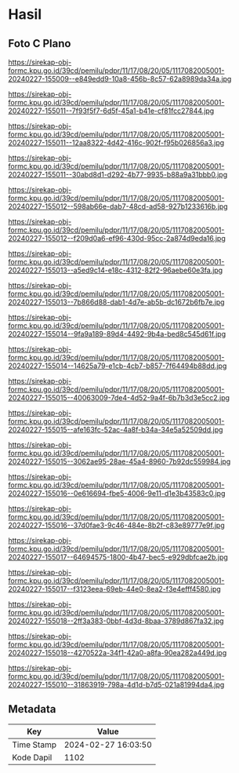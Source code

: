 # Hasil

## Foto C Plano

https://sirekap-obj-formc.kpu.go.id/39cd/pemilu/pdpr/11/17/08/20/05/1117082005001-20240227-155009--e849edd9-10a8-456b-8c57-62a8989da34a.jpg

https://sirekap-obj-formc.kpu.go.id/39cd/pemilu/pdpr/11/17/08/20/05/1117082005001-20240227-155011--7f93f5f7-6d5f-45a1-b41e-cf81fcc27844.jpg

https://sirekap-obj-formc.kpu.go.id/39cd/pemilu/pdpr/11/17/08/20/05/1117082005001-20240227-155011--12aa8322-4d42-416c-902f-f95b026856a3.jpg

https://sirekap-obj-formc.kpu.go.id/39cd/pemilu/pdpr/11/17/08/20/05/1117082005001-20240227-155011--30abd8d1-d292-4b77-9935-b88a9a31bbb0.jpg

https://sirekap-obj-formc.kpu.go.id/39cd/pemilu/pdpr/11/17/08/20/05/1117082005001-20240227-155012--598ab66e-dab7-48cd-ad58-927b1233616b.jpg

https://sirekap-obj-formc.kpu.go.id/39cd/pemilu/pdpr/11/17/08/20/05/1117082005001-20240227-155012--f209d0a6-ef96-430d-95cc-2a874d9eda16.jpg

https://sirekap-obj-formc.kpu.go.id/39cd/pemilu/pdpr/11/17/08/20/05/1117082005001-20240227-155013--a5ed9c14-e18c-4312-82f2-96aebe60e3fa.jpg

https://sirekap-obj-formc.kpu.go.id/39cd/pemilu/pdpr/11/17/08/20/05/1117082005001-20240227-155013--7b866d88-dab1-4d7e-ab5b-dc1672b6fb7e.jpg

https://sirekap-obj-formc.kpu.go.id/39cd/pemilu/pdpr/11/17/08/20/05/1117082005001-20240227-155014--9fa9a189-89d4-4492-9b4a-bed8c545d61f.jpg

https://sirekap-obj-formc.kpu.go.id/39cd/pemilu/pdpr/11/17/08/20/05/1117082005001-20240227-155014--14625a79-e1cb-4cb7-b857-7f64494b88dd.jpg

https://sirekap-obj-formc.kpu.go.id/39cd/pemilu/pdpr/11/17/08/20/05/1117082005001-20240227-155015--40063009-7de4-4d52-9a4f-6b7b3d3e5cc2.jpg

https://sirekap-obj-formc.kpu.go.id/39cd/pemilu/pdpr/11/17/08/20/05/1117082005001-20240227-155015--afe163fc-52ac-4a8f-b34a-34e5a52509dd.jpg

https://sirekap-obj-formc.kpu.go.id/39cd/pemilu/pdpr/11/17/08/20/05/1117082005001-20240227-155015--3062ae95-28ae-45a4-8960-7b92dc559984.jpg

https://sirekap-obj-formc.kpu.go.id/39cd/pemilu/pdpr/11/17/08/20/05/1117082005001-20240227-155016--0e616694-fbe5-4006-9e11-d1e3b43583c0.jpg

https://sirekap-obj-formc.kpu.go.id/39cd/pemilu/pdpr/11/17/08/20/05/1117082005001-20240227-155016--37d0fae3-9c46-484e-8b2f-c83e89777e9f.jpg

https://sirekap-obj-formc.kpu.go.id/39cd/pemilu/pdpr/11/17/08/20/05/1117082005001-20240227-155017--64694575-1800-4b47-bec5-e929dbfcae2b.jpg

https://sirekap-obj-formc.kpu.go.id/39cd/pemilu/pdpr/11/17/08/20/05/1117082005001-20240227-155017--f3123eea-69eb-44e0-8ea2-f3e4efff4580.jpg

https://sirekap-obj-formc.kpu.go.id/39cd/pemilu/pdpr/11/17/08/20/05/1117082005001-20240227-155018--2ff3a383-0bbf-4d3d-8baa-3789d867fa32.jpg

https://sirekap-obj-formc.kpu.go.id/39cd/pemilu/pdpr/11/17/08/20/05/1117082005001-20240227-155018--4270522a-34f1-42a0-a8fa-90ea282a449d.jpg

https://sirekap-obj-formc.kpu.go.id/39cd/pemilu/pdpr/11/17/08/20/05/1117082005001-20240227-155010--31863919-798a-4d1d-b7d5-021a81994da4.jpg


## Metadata

| Key        | Value               |
| ---------- | ------------------- |
| Time Stamp | 2024-02-27 16:03:50 |
| Kode Dapil | 1102                |



